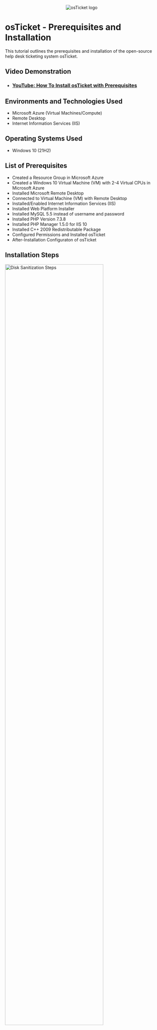 <p align="center">
<img src="https://i.imgur.com/Clzj7Xs.png" alt="osTicket logo"/>
</p>

<h1>osTicket - Prerequisites and Installation</h1>
This tutorial outlines the prerequisites and installation of the open-source help desk ticketing system osTicket.<br />

<h2>Video Demonstration</h2>

- ### [YouTube: How To Install osTicket with Prerequisites](https://www.youtube.com)

<h2>Environments and Technologies Used</h2>

- Microsoft Azure (Virtual Machines/Compute)
- Remote Desktop
- Internet Information Services (IIS)

<h2>Operating Systems Used </h2>

- Windows 10</b> (21H2)

<h2>List of Prerequisites</h2>

- Created a Resource Group in Microsoft Azure 
- Created a Windows 10 Virtual Machine (VM) with 2-4 Virtual CPUs in Microsoft Azure
- Installed Microsoft Remote Desktop
- Connected to Virtual Machine (VM) with Remote Desktop
- Installed/Enabled Internet Information Services (IIS)
- Installed Web Platform Installer
- Installed MySQL 5.5 instead of username and password
- Installed PHP Version 7.3.8
- Installed PHP Manager 1.5.0 for IIS 10
- Installed C++ 2009 Redistributable Package
- Configured Permissions and Installed osTicket
- After-Installation Configuraton of osTicket

<h2>Installation Steps</h2>

<p>
<img src="https://imgur.com/PV6UpRw.png" height="80%" width="80%" alt="Disk Sanitization Steps"/>
</p>
<p>
Created Resource Group in Microsoft Azure - RG-osTicket in order to create Virtual Machine (VM).
</p>
<br />

<p>
<img src="https://imgur.com/yd5qvVP.png" height="80%" width="80%" alt="Disk Sanitization Steps"/>
</p>
<p>
<img src="https://imgur.com/S0AwTNb.png" height="80%" width="80%" alt="Disk Sanitization Steps"/>
</p>
<p>
<img src="https://imgur.com/w9j5OSV.png" height="80%" width="80%" alt="Disk Sanitization Steps"/>
</p>
<p>
Created a Windows 10 Virtual Machine (VM) with 2-4 Virtual CPUs in Microsoft Azure with standard D4s_v3 - 4 vcpus, 16 GiB memory size. Network interface: Virtual network - RG-osTicket-vnet; Subnet - 10.0.0.0/24; Public IP - VM-osTicket-ip.
</p>
<br />

<p>
<img src="https://imgur.com/lj7D0gm.png" height="80%" width="80%" alt="Disk Sanitization Steps"/>
</p>
<p>
<img src="https://imgur.com/aWtaYZ2.png" height="80%" width="80%" alt="Disk Sanitization Steps"/>
</p>
<p>
<img src="https://imgur.com/RHL4fo8.png" height="80%" width="80%" alt="Disk Sanitization Steps"/>
</p>
<p>
Installed Microsoft Remote Desktop and connected to Virtual Machine (VM) via Remote Desktop using public IP address.
</p>
<br />
<p>
<img src="https://imgur.com/aFxfQc3.png" height="80%" width="80%" alt="Disk Sanitization Steps"/>
</p>

<p>
Installed/Enabled Internet Information Services (IIS) that created a web server on Virtual Machine (VM) to be used to serve up osTicket application.
</p>
<br />
<p>
<img src="https://imgur.com/IiRCvQQ.png" height="80%" width="80%" alt="Disk Sanitization Steps"/>
</p>
<p>
<img src="https://imgur.com/ZtvmG4o.png" height="80%" width="80%" alt="Disk Sanitization Steps"/>
</p>
<p>
Installed Web Installer, instlled MySQL and added all versions of x86 PHP up until 7.3. Installed failed prerequisites: PHP Version 7.3.8, PHP Manager 1.5.0 for IIS 10 and Microsoft Visual C++ 2009 Redistributable Package.

</p>
<br />

<p>
<img src="https://imgur.com/4slP3kC.png" height="80%" width="80%" alt="Disk Sanitization Steps"/>
</p>
<p>
<img src="https://imgur.com/IYCjrnj.png" height="80%" width="80%" alt="Disk Sanitization Steps"/>
</p>
<p>
Installed osTicket and enabled some extensions in IIS PHP Manager necessary for osTicket to function (php_imap.dll, php_intl.dll, php_opcache.dll).

</p>
<br />
<p>
<img src="https://imgur.com/C1YgYt6.png" height="80%" width="80%" alt="Disk Sanitization Steps"/>
</p>
<p>
<img src="https://imgur.com/wDXEtLr.png" height="80%" width="80%" alt="Disk Sanitization Steps"/>
</p>
<p>
<img src="https://imgur.com/tnTYPpY.png" height="80%" width="80%" alt="Disk Sanitization Steps"/>
</p>
<p>
Renamed ost-sampleconfig.php to ost-config.php (From: C:\inetpub\wwwroot\osTicket\include\ost-sampleconfig.php To: C:\inetpub\wwwroot\osTicket\include\ost-config.php). Disabled all inherited permission for ost-config.php and assigned new permissions to "everyone".

</p>
<br />
<p>
<img src="https://imgur.com/85X0iSA.png" height="80%" width="80%" alt="Disk Sanitization Steps"/>
</p>
<p>
Downloaded and installed HeidiSQL in order to set up database connection. Created a new session and database in HeidiSQL in order to fill out database setting information to finish osTicket installation. Finished installation of osTicket in the browser. 

</p>
<br />

